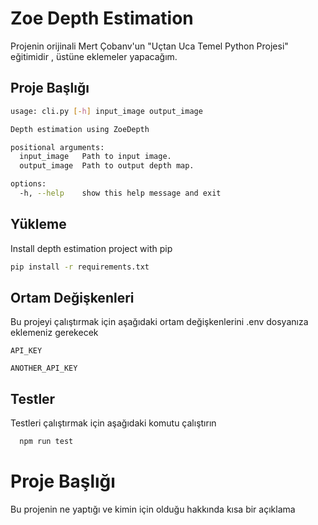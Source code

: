 
# Zoe Depth Estimation

Projenin orijinali Mert Çobanv'un "Uçtan Uca Temel Python Projesi" eğitimidir , üstüne eklemeler yapacağım.

## Proje Başlığı

```bash 
usage: cli.py [-h] input_image output_image

Depth estimation using ZoeDepth

positional arguments:
  input_image   Path to input image.
  output_image  Path to output depth map.

options:
  -h, --help    show this help message and exit

```
## Yükleme 

Install depth estimation project with pip

```bash 
pip install -r requirements.txt
```
    
## Ortam Değişkenleri

Bu projeyi çalıştırmak için aşağıdaki ortam değişkenlerini .env dosyanıza eklemeniz gerekecek

`API_KEY`

`ANOTHER_API_KEY`

  
## Testler

Testleri çalıştırmak için aşağıdaki komutu çalıştırın

```bash
  npm run test
```

  
# Proje Başlığı

Bu projenin ne yaptığı ve kimin için olduğu hakkında kısa bir açıklama

